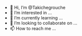 - 👋 Hi, I’m @Takichegrouche
- 👀 I’m interested in ...
- 🌱 I’m currently learning ...
- 💞️ I’m looking to collaborate on ...
- 📫 How to reach me ...

<!---
Takichegrouche/Takichegrouche is a ✨ special ✨ repository because its `README.md` (this file) appears on your GitHub profile.
You can click the Preview link to take a look at your changes.
